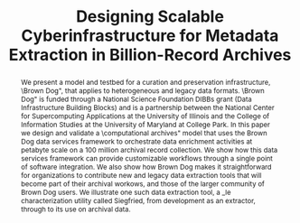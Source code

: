 ---
abstract: We present a model and testbed for a curation and preservation infrastructure,
  \Brown Dog", that applies to heterogeneous and legacy data formats. \Brown Dog"
  is funded through a National Science Foundation DIBBs grant (Data Infrastructure
  Building Blocks) and is a partnership between the National Center for Supercomputing
  Applications at the University of Illinois and the College of Information Studies
  at the University of Maryland at College Park. In this paper we design and validate
  a \computational archives" model that uses the Brown Dog data services framework
  to orchestrate data enrichment activities at petabyte scale on a 100 million archival
  record collection. We show how this data services framework can provide customizable
  workflows through a single point of software integration. We also show how Brown
  Dog makes it straightforward for organizations to contribute new and legacy data
  extraction tools that will become part of their archival workows, and those of the
  larger community of Brown Dog users. We illustrate one such data extraction tool,
  a _le characterization utility called Siegfried, from development as an extractor,
  through to its use on archival data.
creators:
- Padhy, Smruti
- Jansen, Gregory
- Marciano, Richard
date: null
document_url: https://services.phaidra.univie.ac.at/api/object/o:502901/download
grand_parent: iPRES
institutions: []
keywords: []
landing_page_url: https://phaidra.univie.ac.at/o:502901
language: eng
layout: publication
license: CC BY-NC-SA 3.0 AT
notes_url: null
parent: iPRES 2016
presentation_url: null
publication_type: paper
size: 1221060
source_name: iPRES
title: Designing Scalable Cyberinfrastructure for Metadata Extraction in Billion-Record
  Archives
year: 2016
---